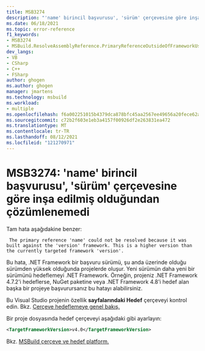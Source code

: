 ```yaml
---
title: MSB3274
description: "'name' birincil başvurusu', 'sürüm' çerçevesine göre inşa edilmiş olduğundan çözümlenemedi. Bu, şu anda hedeflenen çerçeve 'sürüm' sürümünden daha yüksek bir sürümdür"
ms.date: 06/18/2021
ms.topic: error-reference
f1_keywords:
- MSB3274
- MSBuild.ResolveAssemblyReference.PrimaryReferenceOutsideOfFrameworkUsingAttribute
dev_langs:
- VB
- CSharp
- C++
- FSharp
author: ghogen
ms.author: ghogen
manager: jmartens
ms.technology: msbuild
ms.workload:
- multiple
ms.openlocfilehash: f6a002251015b4379dca878bfc45aa2567ee49656a20fece62a50583830fc3d2
ms.sourcegitcommit: c72b2f603e1eb3a4157f00926df2e263831ea472
ms.translationtype: MT
ms.contentlocale: tr-TR
ms.lasthandoff: 08/12/2021
ms.locfileid: "121270971"
---
```

# <a name="msb3274-the-primary-reference-name-could-not-be-resolved-because-it-was-built-against-the-version-framework"></a>MSB3274: 'name' birincil başvurusu', 'sürüm' çerçevesine göre inşa edilmiş olduğundan çözümlenemedi

Tam hata aşağıdakine benzer:

```output
 The primary reference 'name' could not be resolved because it was built against the 'version' framework. This is a higher version than the currently targeted framework 'version'.
```

Bu hata, .NET Framework bir başvuru sürümü, şu anda üzerinde olduğu sürümden yüksek olduğunda projelerde oluşur. Yeni sürümün daha yeni bir sürümünü hedeflemeyi .NET Framework. Örneğin, projeniz .NET Framework 4.7.2'i hedeflerse, NuGet paketine veya .NET Framework 4.8'i hedef alan başka bir projeye başvurursanız bu hatayı alabilirsiniz.

Bu Visual Studio projenin özellik **sayfalarındaki Hedef** çerçeveyi kontrol edin. Bkz. [Çerçeve hedeflemeye genel bakış.](../../ide/visual-studio-multi-targeting-overview.md#change-the-target-framework)

Bir proje dosyasında hedef çerçeveyi aşağıdaki gibi ayarlayın:

```xml
<TargetFrameworkVersion>v4.0</TargetFrameworkVersion>
```

Bkz. [MSBuild çerçeve ve hedef platform.](../msbuild-target-framework-and-target-platform.md)
